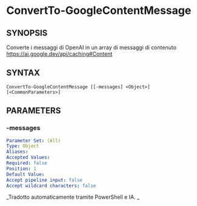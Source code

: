 ﻿---
external help file: powershai-help.xml
schema: 2.0.0
powershai: true
---

# ConvertTo-GoogleContentMessage

## SYNOPSIS <!--!= @#Synop !-->
Converte i messaggi di OpenAI in un array di messaggi di contenuto
https://ai.google.dev/api/caching#Content

## SYNTAX <!--!= @#Syntax !-->

```
ConvertTo-GoogleContentMessage [[-messages] <Object>] [<CommonParameters>]
```

## PARAMETERS <!--!= @#Params !-->

### -messages

```yml
Parameter Set: (All)
Type: Object
Aliases: 
Accepted Values: 
Required: false
Position: 1
Default Value: 
Accept pipeline input: false
Accept wildcard characters: false
```


<!--PowershaiAiDocBlockStart-->
_Tradotto automaticamente tramite PowerShell e IA. 
_
<!--PowershaiAiDocBlockEnd-->
